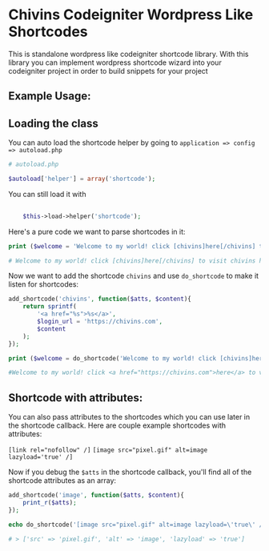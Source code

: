 # Chivins Codeigniter Wordpress Like Shortcodes
 This is standalone wordpress like codeigniter shortcode library. With this library you can implement wordpress shortcode wizard into your codeigniter project in order to build snippets for your project


## Example Usage:

## Loading the class
You can auto load the shortcode helper by going to `application => config => autoload.php `

```php
# autoload.php

$autoload['helper'] = array('shortcode');
```

You can still load it with 
```php 
	
	$this->load->helper('shortcode');

```

Here's a pure code we want to parse shortcodes in it:

```php
print ($welcome = 'Welcome to my world! click [chivins]here[/chivins] to visit chivins homepage!');

# Welcome to my world! click [chivins]here[/chivins] to visit chivins homepage!
```

Now we want to add the shortcode `chivins` and use `do_shortcode` to make it listen for shortcodes:

```php
add_shortcode('chivins', function($atts, $content){
    return sprintf(
        '<a href="%s">%s</a>',
        $login_url = 'https://chivins.com',
        $content
    ); 
});

print ($welcome = do_shortcode('Welcome to my world! click [chivins]here[/chivins] to visit chivins homepage!'));

#Welcome to my world! click <a href="https://chivins.com">here</a> to visit chivins homepage!
```

## Shortcode with attributes:

You can also pass attributes to the shortcodes which you can use later in the shortcode callback. Here are couple example shortcodes with attributes:

`[link rel="nofollow" /]`
`[image src="pixel.gif" alt=image lazyload='true' /]`

Now if you debug the `$atts` in the shortcode callback, you'll find all of the shortcode attributes as an array:

```php
add_shortcode('image', function($atts, $content){
    print_r($atts);
});

echo do_shortcode('[image src="pixel.gif" alt=image lazyload=\'true\' /]');

# > ['src' => 'pixel.gif', 'alt' => 'image', 'lazyload' => 'true']
```
